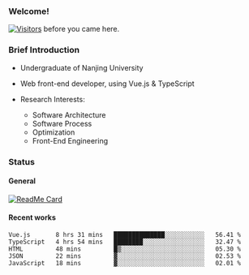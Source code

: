 ### Welcome!

[![Visitors](https://visitor-badge.laobi.icu/badge?page_id=HermitSun.HermitSun)]() before you came here.

### Brief Introduction

- Undergraduate of Nanjing University

- Web front-end developer, using Vue.js & TypeScript

- Research Interests: 
  - Software Architecture
  - Software Process
  - Optimization
  - Front-End Engineering

### Status

#### General

[![ReadMe Card](https://github-readme-stats.hermitsun.vercel.app/api?username=HermitSun&count_private=true&show_icons=true)]()

#### Recent works

<!--START_SECTION:waka-->
```text
Vue.js       8 hrs 31 mins   ██████████████░░░░░░░░░░░   56.41 % 
TypeScript   4 hrs 54 mins   ████████░░░░░░░░░░░░░░░░░   32.47 % 
HTML         48 mins         █▒░░░░░░░░░░░░░░░░░░░░░░░   05.30 % 
JSON         22 mins         ▓░░░░░░░░░░░░░░░░░░░░░░░░   02.53 % 
JavaScript   18 mins         ▓░░░░░░░░░░░░░░░░░░░░░░░░   02.01 % 
```
<!--END_SECTION:waka-->

